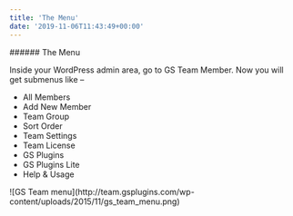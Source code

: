 ```yaml
---
title: 'The Menu'
date: '2019-11-06T11:43:49+00:00'
---
```

<div class="sec-sep"><div class="one-third first">###### <span id="The_Menu">The Menu</span>

Inside your WordPress admin area, go to GS Team Member. Now you will get submenus like –

- All Members
- Add New Member
- Team Group
- Sort Order
- Team Settings
- Team License
- GS Plugins
- GS Plugins Lite
- Help &amp; Usage

</div><div class="two-thirds">![GS Team menu](http://team.gsplugins.com/wp-content/uploads/2015/11/gs_team_menu.png)</div></div>